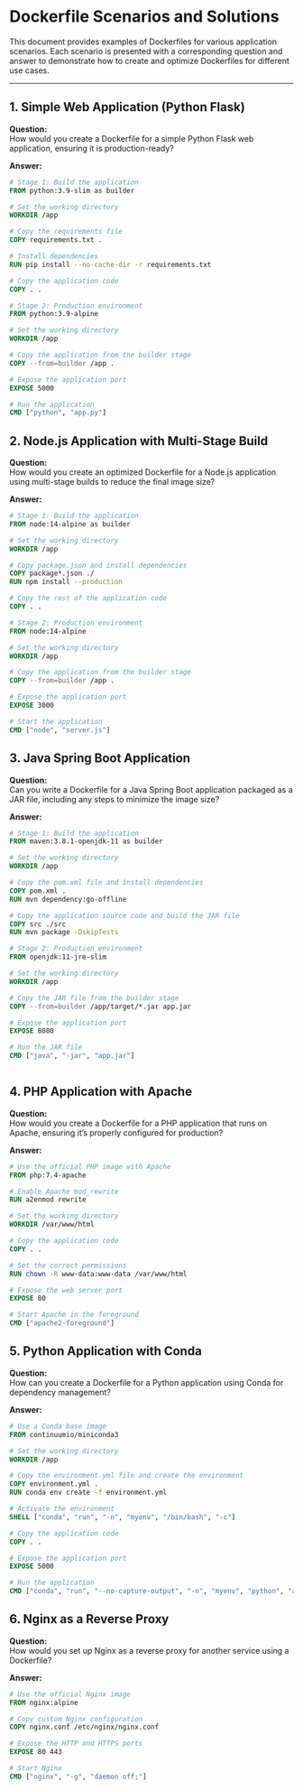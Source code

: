 # Dockerfile Scenarios and Solutions

This document provides examples of Dockerfiles for various application scenarios. Each scenario is presented with a corresponding question and answer to demonstrate how to create and optimize Dockerfiles for different use cases.

---

## 1. Simple Web Application (Python Flask)

**Question:**  
How would you create a Dockerfile for a simple Python Flask web application, ensuring it is production-ready?

**Answer:**

```Dockerfile
# Stage 1: Build the application
FROM python:3.9-slim as builder

# Set the working directory
WORKDIR /app

# Copy the requirements file
COPY requirements.txt .

# Install dependencies
RUN pip install --no-cache-dir -r requirements.txt

# Copy the application code
COPY . .

# Stage 2: Production environment
FROM python:3.9-alpine

# Set the working directory
WORKDIR /app

# Copy the application from the builder stage
COPY --from=builder /app .

# Expose the application port
EXPOSE 5000

# Run the application
CMD ["python", "app.py"]
```
## 2. Node.js Application with Multi-Stage Build

**Question:**  
How would you create an optimized Dockerfile for a Node.js application using multi-stage builds to reduce the final image size?

**Answer:**
```Dockerfile
# Stage 1: Build the application
FROM node:14-alpine as builder

# Set the working directory
WORKDIR /app

# Copy package.json and install dependencies
COPY package*.json ./
RUN npm install --production

# Copy the rest of the application code
COPY . .

# Stage 2: Production environment
FROM node:14-alpine

# Set the working directory
WORKDIR /app

# Copy the application from the builder stage
COPY --from=builder /app .

# Expose the application port
EXPOSE 3000

# Start the application
CMD ["node", "server.js"]
```
## 3. Java Spring Boot Application
**Question:**  
Can you write a Dockerfile for a Java Spring Boot application packaged as a JAR file, including any steps to minimize the image size?

**Answer:**

```Dockerfile
# Stage 1: Build the application
FROM maven:3.8.1-openjdk-11 as builder

# Set the working directory
WORKDIR /app

# Copy the pom.xml file and install dependencies
COPY pom.xml .
RUN mvn dependency:go-offline

# Copy the application source code and build the JAR file
COPY src ./src
RUN mvn package -DskipTests

# Stage 2: Production environment
FROM openjdk:11-jre-slim

# Set the working directory
WORKDIR /app

# Copy the JAR file from the builder stage
COPY --from=builder /app/target/*.jar app.jar

# Expose the application port
EXPOSE 8080

# Run the JAR file
CMD ["java", "-jar", "app.jar"]



```


## 4. PHP Application with Apache

**Question:**  
How would you create a Dockerfile for a PHP application that runs on Apache, ensuring it’s properly configured for production?

**Answer:**

```Dockerfile
# Use the official PHP image with Apache
FROM php:7.4-apache

# Enable Apache mod_rewrite
RUN a2enmod rewrite

# Set the working directory
WORKDIR /var/www/html

# Copy the application code
COPY . .

# Set the correct permissions
RUN chown -R www-data:www-data /var/www/html

# Expose the web server port
EXPOSE 80

# Start Apache in the foreground
CMD ["apache2-foreground"]


```

## 5. Python Application with Conda

**Question:**  
How can you create a Dockerfile for a Python application using Conda for dependency management?

**Answer:**

```Dockerfile
# Use a Conda base image
FROM continuumio/miniconda3

# Set the working directory
WORKDIR /app

# Copy the environment.yml file and create the environment
COPY environment.yml .
RUN conda env create -f environment.yml

# Activate the environment
SHELL ["conda", "run", "-n", "myenv", "/bin/bash", "-c"]

# Copy the application code
COPY . .

# Expose the application port
EXPOSE 5000

# Run the application
CMD ["conda", "run", "--no-capture-output", "-n", "myenv", "python", "app.py"]

```

## 6. Nginx as a Reverse Proxy

**Question:**  
How would you set up Nginx as a reverse proxy for another service using a Dockerfile?



**Answer:**

```Dockerfile
# Use the official Nginx image
FROM nginx:alpine

# Copy custom Nginx configuration
COPY nginx.conf /etc/nginx/nginx.conf

# Expose the HTTP and HTTPS ports
EXPOSE 80 443

# Start Nginx
CMD ["nginx", "-g", "daemon off;"]

```
